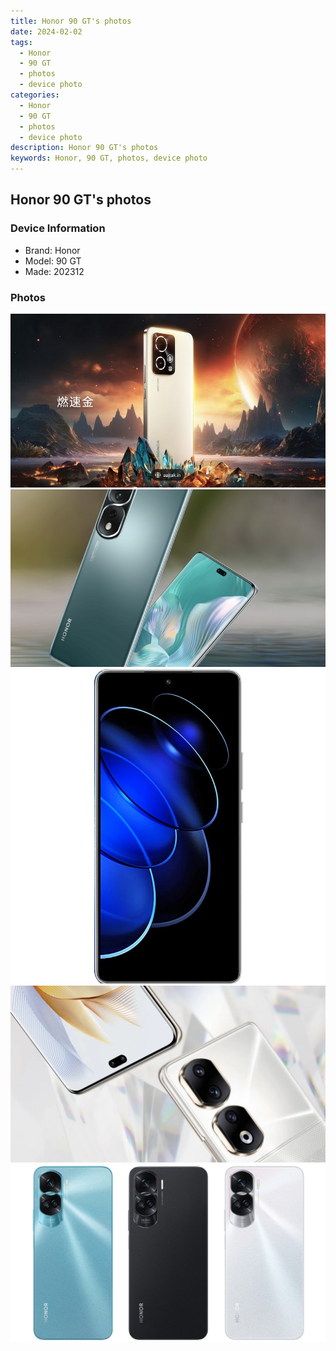 ```yaml
---
title: Honor 90 GT's photos
date: 2024-02-02
tags: 
  - Honor
  - 90 GT
  - photos
  - device photo
categories: 
  - Honor
  - 90 GT
  - photos
  - device photo
description: Honor 90 GT's photos
keywords: Honor, 90 GT, photos, device photo
---
```


## Honor 90 GT's photos

### Device Information

- Brand: Honor
- Model: 90 GT
- Made: 202312

### Photos

![/images/best-assets/devices/honor/honor-90-gt/1.jpg](/images/best-assets/devices/honor/honor-90-gt/1.jpg)
![/images/best-assets/devices/honor/honor-90-gt/2.jpg](/images/best-assets/devices/honor/honor-90-gt/2.jpg)
![/images/best-assets/devices/honor/honor-90-gt/3.jpg](/images/best-assets/devices/honor/honor-90-gt/3.jpg)
![/images/best-assets/devices/honor/honor-90-gt/4.jpg](/images/best-assets/devices/honor/honor-90-gt/4.jpg)
![/images/best-assets/devices/honor/honor-90-gt/5.jpg](/images/best-assets/devices/honor/honor-90-gt/5.jpg)
